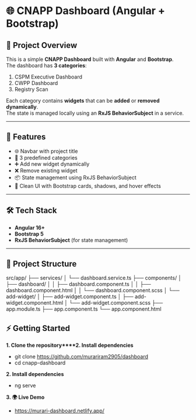 # 🌐 CNAPP Dashboard (Angular + Bootstrap)

## 📖 Project Overview
This is a simple **CNAPP Dashboard** built with **Angular** and **Bootstrap**.  
The dashboard has **3 categories**:  
1. CSPM Executive Dashboard  
2. CWPP Dashboard  
3. Registry Scan  

Each category contains **widgets** that can be **added** or **removed dynamically**.  
The state is managed locally using an **RxJS BehaviorSubject** in a service.  

---

## 🚀 Features
- 🌐 Navbar with project title  
- 📂 3 predefined categories  
- ➕ Add new widget dynamically  
- ❌ Remove existing widget  
- 📦 State management using RxJS BehaviorSubject  
- 🎨 Clean UI with Bootstrap cards, shadows, and hover effects  

---

## 🛠️ Tech Stack
- **Angular 16+**  
- **Bootstrap 5**  
- **RxJS BehaviorSubject** (for state management)  

---

## 📂 Project Structure
src/app/
 ├── services/
 │     └── dashboard.service.ts
 ├── components/
 │     ├── dashboard/
 │     │     ├── dashboard.component.ts
 │     │     ├── dashboard.component.html
 │     │     └── dashboard.component.scss
 │     └── add-widget/
 │           ├── add-widget.component.ts
 │           ├── add-widget.component.html
 │           └── add-widget.component.scss
 ├── app.module.ts
 ├── app.component.ts
 └── app.component.html

 ## ⚡ Getting Started
  **1. Clone the repository****2. Install dependencies**
  - git clone https://github.com/murariram2905/dashboard
  - cd cnapp-dashboard
    
**2. Install dependencies**
   - ng serve
     
**3. 🌍 Live Demo**
- https://murari-dashboard.netlify.app/
